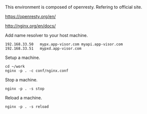 This environment is composed of openresty.
Refering to official site.

https://openresty.org/en/

http://nginx.org/en/docs/

Add name resolver to your host machine.
```
192.168.33.50   mypx.app-visor.com myapi.app-visor.com
192.168.33.51   mypxd.app-visor.com
```

Setup a machine.
```
cd ~/work
nginx -p . -c conf/nginx.conf
```
Stop a machine.
```
nginx -p . -s stop
```
Reload a machine.
```
nginx -p . -s reload
```
